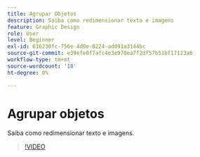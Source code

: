 ```yaml
---
title: Agrupar Objetos
description: Saiba como redimensionar texto e imagens
feature: Graphic Design
role: User
level: Beginner
exl-id: 616230fc-756e-4d0e-8224-ad091a3144bc
source-git-commit: e39efe0f7afc4e3e970ea7f2df57b51bf17123a6
workflow-type: tm+mt
source-wordcount: '18'
ht-degree: 0%

---
```


# Agrupar objetos

Saiba como redimensionar texto e imagens.

>[!VIDEO](https://video.tv.adobe.com/v/3420212?quality=12&learn=on&hidetitle=true)
